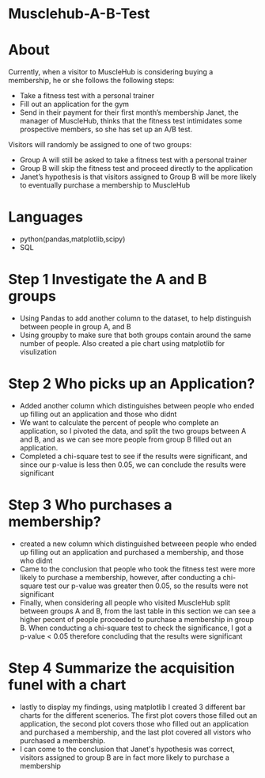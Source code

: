 # Musclehub-A-B-Test


# About
Currently, when a visitor to MuscleHub is considering buying a membership, he or she follows the following steps:

- Take a fitness test with a personal trainer
- Fill out an application for the gym
- Send in their payment for their first month’s membership
Janet, the manager of MuscleHub, thinks that the fitness test intimidates some prospective members, so she has set up an A/B test.

Visitors will randomly be assigned to one of two groups:

- Group A will still be asked to take a fitness test with a personal trainer
- Group B will skip the fitness test and proceed directly to the application
- Janet’s hypothesis is that visitors assigned to Group B will be more likely to eventually purchase a membership to MuscleHub

# Languages
- python(pandas,matplotlib,scipy)
- SQL

# Step 1 Investigate the A and B groups
- Using Pandas to add another column to the dataset, to help distinguish between people in group A, and B
- Using groupby to make sure that both groups contain around the same number of people. Also created a pie chart using matplotlib for visulization

# Step 2 Who picks up an Application?
- Added another column which distinguishes between people who ended up filling out an application and those who didnt
- We want to calculate the percent of people who complete an application, so I pivoted the data, and split the two groups between A and B, and as we can see more people
from group B filled out an application.
- Completed a chi-square test to see if the results were significant, and since our p-value is less then 0.05, we can conclude the results were significant

# Step 3 Who purchases a membership?
- created a new column which distinguished betweeen people who ended up filling out an application and purchased a membership, and those who didnt
- Came to the conclusion that people who took the fitness test were more likely to purchase a membership, however, after conducting a chi-square test our p-value was
greater then 0.05, so the results were not significant
- Finally, when considering all people who visited MuscleHub split between groups A and B, from the last table in this section we can see a higher pecent of people proceeded
to purchase a membership in group B. When conducting a chi-square test to check the significance, I got a p-value < 0.05 therefore concluding that the results were significant

# Step 4 Summarize the acquisition funel with a chart
- lastly to display my findings, using matplotlib I created 3 different bar charts for the different scenerios. The first plot covers those filled out an application,
the second plot covers those who filled out an application and purchased a membership, and the last plot covered all vistors who purchased a membership. 
- I can come to the conclusion that Janet's hypothesis was correct, visitors assigned to group B are in fact more likely to purchase a membership



